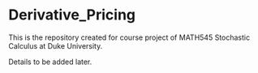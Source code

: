 # Derivative_Pricing

This is the repository created for course project of MATH545 Stochastic Calculus at Duke University. 

Details to be added later.

